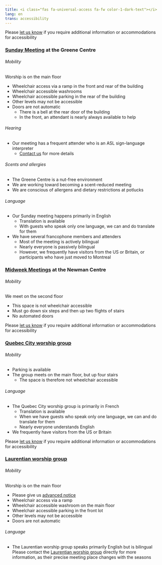 ```yaml
---
title: <i class="fas fa-universal-access fa-fw color-1-dark-text"></i> Accessibility Info
lang: en
trans: accessibility
---
```

Please [let us know](/contact) if you require additional information or accommodations for accessibility

### [Sunday Meeting](/directions) at the Greene Centre
###### Mobility
Worship is on the main floor
* Wheelchair access via a ramp in the front and rear of the building
* Wheelchair accessible washrooms
* Wheelchair accessible parking in the rear of the building
* Other levels may not be accessible
* Doors are not automatic
  * There is a bell at the rear door of the building 
  * In the front, an attendant is nearly always available to help

###### Hearing
* Our meeting has a frequent attender who is an ASL sign-language interpreter
  * [Contact us](/contact) for more details

###### Scents and allergies
* The Greene Centre is a nut-free environment
* We are working toward becoming a scent-reduced meeting
* We are conscious of allergens and dietary restrictions at potlucks

###### Language
* Our Sunday meeting happens primarily in English
  * Translation is available
  * With guests who speak only one language, we can and do translate for them
* We have several francophone members and attenders
  * Most of the meeting is actively bilingual
  * Nearly everyone is passively bilingual
  * However, we frequently have visitors from the US or Britain, or participants who have just moved to Montreal

### [Midweek Meetings](/midweek) at the Newman Centre
###### Mobility
We meet on the second floor
* This space is not wheelchair accessible
* Must go down six steps and then up two flights of stairs
* No automated doors

Please [let us know](/contact) if you require additional information or accommodations for accessibility

### [Quebec City worship group](/qc)
###### Mobility
* Parking is available
* The group meets on the main floor, but up four stairs
  * The space is therefore not wheelchair accessible

###### Language
* The Quebec City worship group is primarily in French
  * Translation is available
  * When we have guests who speak only one language, we can and do translate for them
  * Nearly everyone understands English
* We frequently have visitors from the US or Britain

Please [let us know](/contact) if you require additional information or accommodations for accessibility

### [Laurentian worship group](/laurentians)
###### Mobility
Worship is on the main floor
* Please give us [advanced notice](/laurentians)
* Wheelchair access via a ramp
* Wheelchair accessible washroom on the main floor
* Wheelchair accessible parking in the front lot
* Other levels may not be accessible
* Doors are not automatic

###### Language
* The Laurentian worship group speaks primarily English but is bilingual
Please contact the [Laurentian worship group](/laurentians) directly for more information, as their precise meeting place changes with the seasons 
